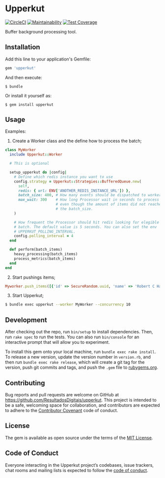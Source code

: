 # Upperkut

[![CircleCI](https://circleci.com/gh/ResultadosDigitais/upperkut/tree/master.svg?style=svg&circle-token=693e512de6985be3b3db12279ba6ed508fb5c6f6)](https://circleci.com/gh/ResultadosDigitais/upperkut/tree/master)
[![Maintainability](https://api.codeclimate.com/v1/badges/ece40319b0db03af891d/maintainability)](https://codeclimate.com/repos/5b318a7c6d37b70272008676/maintainability)
[![Test Coverage](https://api.codeclimate.com/v1/badges/ece40319b0db03af891d/test_coverage)](https://codeclimate.com/repos/5b318a7c6d37b70272008676/test_coverage)

Buffer background processing tool.

## Installation

Add this line to your application's Gemfile:

```ruby
gem 'upperkut'
```

And then execute:

    $ bundle

Or install it yourself as:

    $ gem install upperkut

## Usage
Examples:

1) Create a Worker class and the define how to process the batch;
  ```ruby
  class MyWorker
    include Upperkut::Worker

    # This is optional

    setup_upperkut do |config|
      # Define which redis instance you want to use
      config.strategy = Upperkut::Strategies::BufferedQueue.new(
        self,
        redis: { url: ENV['ANOTHER_REDIS_INSTANCE_URL']) },
        batch_size: 400, # How many events should be dispatched to worker.
        max_wait: 300    # How long Processor wait in seconds to process batch.
                         # even though the amount of items did not reached the
                         # the batch_size.
      )

      # How frequent the Processor should hit redis looking for elegible
      # batch. The default value is 5 seconds. You can also set the env
      # UPPERKUT_POLLING_INTERVAL.
      config.polling_interval = 4
    end

    def perform(batch_items)
      heavy_processing(batch_items)
      process_metrics(batch_items)
    end
  end
  ```

2) Start pushings items;
  ```ruby
  Myworker.push_items([{'id' => SecureRandom.uuid, 'name' => 'Robert C Hall',  'action' => 'EMAIL_OPENNED'}])
  ```

3) Start Upperkut;
  ```bash
  $ bundle exec upperkut --worker MyWorker --concurrency 10
  ```

## Development

After checking out the repo, run `bin/setup` to install dependencies. Then, run `rake spec` to run the tests. You can also run `bin/console` for an interactive prompt that will allow you to experiment.

To install this gem onto your local machine, run `bundle exec rake install`. To release a new version, update the version number in `version.rb`, and then run `bundle exec rake release`, which will create a git tag for the version, push git commits and tags, and push the `.gem` file to [rubygems.org](https://rubygems.org).

## Contributing

Bug reports and pull requests are welcome on GitHub at https://github.com/ResultadosDigitais/upperkut. This project is intended to be a safe, welcoming space for collaboration, and contributors are expected to adhere to the [Contributor Covenant](http://contributor-covenant.org) code of conduct.

## License

The gem is available as open source under the terms of the [MIT License](https://opensource.org/licenses/MIT).

## Code of Conduct

Everyone interacting in the Upperkut project’s codebases, issue trackers, chat rooms and mailing lists is expected to follow the [code of conduct](https://github.com/ResultadosDigitais/upperkut/blob/master/CODE_OF_CONDUCT.md).
